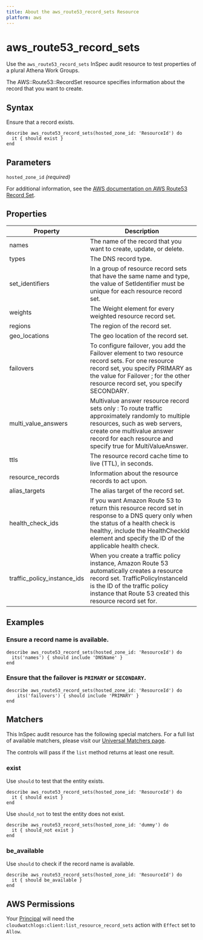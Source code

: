 ```yaml
---
title: About the aws_route53_record_sets Resource
platform: aws
---
```


# aws\_route53\_record\_sets

Use the `aws_route53_record_sets` InSpec audit resource to test properties of a plural Athena Work Groups.

The AWS::Route53::RecordSet resource specifies information about the record that you want to create.

## Syntax

Ensure that a record exists.

    describe aws_route53_record_sets(hosted_zone_id: 'ResourceId') do
      it { should exist }
    end

## Parameters

`hosted_zone_id` _(required)_

For additional information, see the [AWS documentation on AWS Route53 Record Set](https://docs.aws.amazon.com/AWSCloudFormation/latest/UserGuide/aws-properties-route53-recordset.html).

## Properties

| Property | Description|
| --- | --- |
| names | The name of the record that you want to create, update, or delete. |
| types | The DNS record type.  |
| set_identifiers | In a group of resource record sets that have the same name and type, the value of SetIdentifier must be unique for each resource record set. |
| weights | The Weight element for every weighted resource record set. |
| regions | The region of the record set. |
| geo_locations | The geo location of the record set. |
| failovers | To configure failover, you add the Failover element to two resource record sets. For one resource record set, you specify PRIMARY as the value for Failover ; for the other resource record set, you specify SECONDARY. |
| multi_value_answers | Multivalue answer resource record sets only : To route traffic approximately randomly to multiple resources, such as web servers, create one multivalue answer record for each resource and specify true for MultiValueAnswer. |
| ttls | The resource record cache time to live (TTL), in seconds. |
| resource_records | Information about the resource records to act upon. |
| alias_targets | The alias target of the record set. |
| health_check_ids | If you want Amazon Route 53 to return this resource record set in response to a DNS query only when the status of a health check is healthy, include the HealthCheckId element and specify the ID of the applicable health check. |
| traffic_policy_instance_ids | When you create a traffic policy instance, Amazon Route 53 automatically creates a resource record set. TrafficPolicyInstanceId is the ID of the traffic policy instance that Route 53 created this resource record set for. |


## Examples

### Ensure a record name is available.
    describe aws_route53_record_sets(hosted_zone_id: 'ResourceId') do
      its('names') { should include 'DNSName' }
    end

### Ensure that the failover is `PRIMARY` or `SECONDARY`.
    describe aws_route53_record_sets(hosted_zone_id: 'ResourceId') do
        its('failovers') { should include 'PRIMARY' }
    end

## Matchers

This InSpec audit resource has the following special matchers. For a full list of available matchers, please visit our [Universal Matchers page](https://www.inspec.io/docs/reference/matchers/).

The controls will pass if the `list` method returns at least one result.

### exist

Use `should` to test that the entity exists.

    describe aws_route53_record_sets(hosted_zone_id: 'ResourceId') do
      it { should exist }
    end

Use `should_not` to test the entity does not exist.

    describe aws_route53_record_sets(hosted_zone_id: 'dummy') do
      it { should_not exist }
    end

### be_available

Use `should` to check if the record name is available.

    describe aws_route53_record_sets(hosted_zone_id: 'ResourceId') do
      it { should be_available }
    end

## AWS Permissions

Your [Principal](https://docs.aws.amazon.com/IAM/latest/UserGuide/intro-structure.html#intro-structure-principal) will need the `cloudwatchlogs:client:list_resource_record_sets` action with `Effect` set to `Allow`.